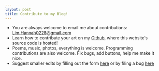 ```yaml
---
layout: post
title: Contribute to my Blog!
---
```


- You are always welcome to email me about contributions: Lim.Hannah0228@gmail.com
- Learn how to contribute your art on my [Github](https://github.com/limh0228/schemes_and_machinations/blob/main/CONTRIBUTING.md), where this website's source code is hosted! 
- Poems, music, photos, everything is welcome. Programming contributions are also welcome. Fix bugs, add buttons, help me make it nice.
- Suggest smaller edits by filling out the form [here](https://form.jotform.com/251594028615055) or by filing a bug [here](https://form.jotform.com/251594028615055)



